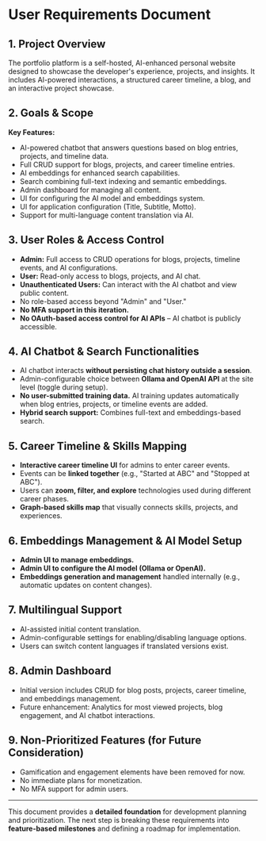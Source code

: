 # User Requirements Document

## 1. Project Overview
The portfolio platform is a self-hosted, AI-enhanced personal website designed to showcase the developer's experience, projects, and insights. It includes AI-powered interactions, a structured career timeline, a blog, and an interactive project showcase.

## 2. Goals & Scope
**Key Features:**
- AI-powered chatbot that answers questions based on blog entries, projects, and timeline data.
- Full CRUD support for blogs, projects, and career timeline entries.
- AI embeddings for enhanced search capabilities.
- Search combining full-text indexing and semantic embeddings.
- Admin dashboard for managing all content.
- UI for configuring the AI model and embeddings system.
- UI for application configuration (Title, Subtitle, Motto).
- Support for multi-language content translation via AI.

## 3. User Roles & Access Control
- **Admin:** Full access to CRUD operations for blogs, projects, timeline events, and AI configurations.
- **User:** Read-only access to blogs, projects, and AI chat.
- **Unauthenticated Users:** Can interact with the AI chatbot and view public content.
- No role-based access beyond "Admin" and "User."
- **No MFA support in this iteration.**
- **No OAuth-based access control for AI APIs** – AI chatbot is publicly accessible.

## 4. AI Chatbot & Search Functionalities
- AI chatbot interacts **without persisting chat history outside a session**.
- Admin-configurable choice between **Ollama and OpenAI API** at the site level (toggle during setup).
- **No user-submitted training data.** AI training updates automatically when blog entries, projects, or timeline events are added.
- **Hybrid search support:** Combines full-text and embeddings-based search.

## 5. Career Timeline & Skills Mapping
- **Interactive career timeline UI** for admins to enter career events.
- Events can be **linked together** (e.g., "Started at ABC" and "Stopped at ABC").
- Users can **zoom, filter, and explore** technologies used during different career phases.
- **Graph-based skills map** that visually connects skills, projects, and experiences.

## 6. Embeddings Management & AI Model Setup
- **Admin UI to manage embeddings.**
- **Admin UI to configure the AI model (Ollama or OpenAI).**
- **Embeddings generation and management** handled internally (e.g., automatic updates on content changes).

## 7. Multilingual Support
- AI-assisted initial content translation.
- Admin-configurable settings for enabling/disabling language options.
- Users can switch content languages if translated versions exist.

## 8. Admin Dashboard
- Initial version includes CRUD for blog posts, projects, career timeline, and embeddings management.
- Future enhancement: Analytics for most viewed projects, blog engagement, and AI chatbot interactions.

## 9. Non-Prioritized Features (for Future Consideration)
- Gamification and engagement elements have been removed for now.
- No immediate plans for monetization.
- No MFA support for admin users.

---

This document provides a **detailed foundation** for development planning and prioritization. The next step is breaking these requirements into **feature-based milestones** and defining a roadmap for implementation.
